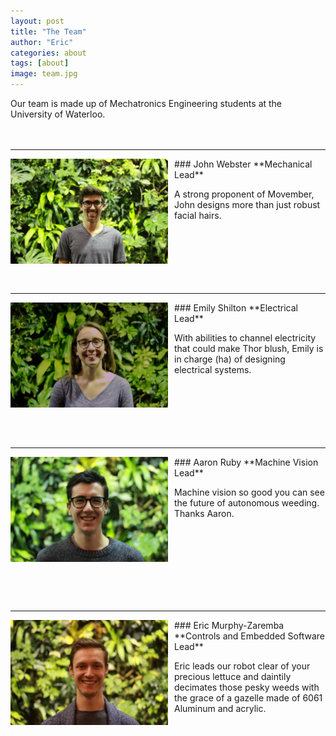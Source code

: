 ```yaml
---
layout: post
title: "The Team"
author: "Eric"
categories: about
tags: [about]
image: team.jpg
---
```

Our team is made up of Mechatronics Engineering students at the University of Waterloo.
<br/>
<br/>
<br/>

---
<img align="left" style="margin-right: 10px" height="50%" width="50%" src="/assets/img/john.jpg">
### John Webster
**Mechanical Lead**

A strong proponent of Movember, John designs more than just robust facial hairs.
<br/>
<br/>
<br/>
<br/>
<br/>
<br/>
<br/>


---
<img align="left" style="margin-right: 10px" height="50%" width="50%" src="/assets/img/emily.jpg">
### Emily Shilton
**Electrical Lead**

With abilities to channel electricity that could make Thor blush, Emily is in charge (ha) of designing electrical systems.
<br/>
<br/>
<br/>
<br/>
<br/>
<br/>
<br/>

---
<img align="left" style="margin-right: 10px" height="50%" width="50%" src="/assets/img/aaron.jpg">
### Aaron Ruby
**Machine Vision Lead**

Machine vision so good you can see the future of autonomous weeding. 
Thanks Aaron.  

<br/>
<br/>
<br/>
<br/>
<br/>
<br/>
<br/>



---
<img align="left" style="margin-right: 10px" height="50%" width="50%" src="/assets/img/eric.jpg">
### Eric Murphy-Zaremba
**Controls and Embedded Software Lead**

Eric leads our robot clear of your precious lettuce and daintily decimates those pesky weeds with the grace of a gazelle made of 6061 Aluminum and acrylic. 
 
<br/>
<br/>
<br/>
<br/>
<br/>
<br/>
<br/>


